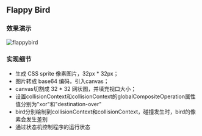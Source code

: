 ## Flappy Bird

### 效果演示

![flappybird](https://github.com/TralafalgarV/FlappyBird/blob/master/img/flappybird.gif)

### 实现细节
* 生成 CSS sprite 像素图片，32px * 32px；
* 图片转成 base64 编码，引入canvas；
* canvas切割成 32 * 32 网状图，并填充视口大小；
* 设置collisionContext和collisionContext的globalCompositeOperation属性值分别为"xor"和"destination-over"
* bird分别绘制到collisionContext和collisionContext，碰撞发生时，bird的像素会发生差别
* 通过状态机控制程序的运行状态